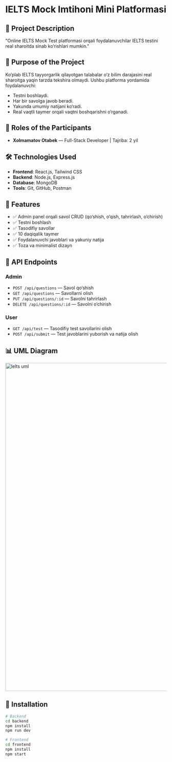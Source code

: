 # IELTS Mock Imtihoni Mini Platformasi

## 📌 Project Description
"Online IELTS Mock Test platformasi orqali foydalanuvchilar IELTS testini real sharoitda sinab ko‘rishlari mumkin."

## 🎯 Purpose of the Project
Ko‘plab IELTS tayyorgarlik qilayotgan talabalar o‘z bilim darajasini real sharoitga yaqin tarzda tekshira olmaydi. Ushbu platforma yordamida foydalanuvchi:
- Testni boshlaydi.
- Har bir savolga javob beradi.
- Yakunda umumiy natijani ko‘radi.
- Real vaqtli taymer orqali vaqtni boshqarishni o‘rganadi.

## 👥 Roles of the Participants
- **Xolmamatov Otabek** — Full-Stack Developer | Tajriba: 2 yil

## 🛠 Technologies Used
- **Frontend**: React.js, Tailwind CSS
- **Backend**: Node.js, Express.js
- **Database**: MongoDB
- **Tools**: Git, GitHub, Postman

## 📂 Features
- ✅ Admin panel orqali savol CRUD (qo‘shish, o‘qish, tahrirlash, o‘chirish)
- ✅ Testni boshlash
- ✅ Tasodifiy savollar
- ✅ 10 daqiqalik taymer
- ✅ Foydalanuvchi javoblari va yakuniy natija
- ✅ Toza va minimalist dizayn

## 📌 API Endpoints
### Admin
- `POST /api/questions` — Savol qo‘shish
- `GET /api/questions` — Savollarni olish
- `PUT /api/questions/:id` — Savolni tahrirlash
- `DELETE /api/questions/:id` — Savolni o‘chirish

### User
- `GET /api/test` — Tasodifiy test savollarini olish
- `POST /api/submit` — Test javoblarini yuborish va natija olish

## 📊 UML Diagram
<img width="1536" height="1024" alt="Ielts uml" src="https://github.com/user-attachments/assets/7f00c953-18fb-43b9-a880-0f0b5600ef0b" />


## 🚀 Installation
```bash
# Backend
cd backend
npm install
npm run dev

# Frontend
cd frontend
npm install
npm start
